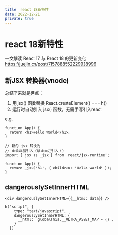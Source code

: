 ```yaml
---
title: react 18新特性
date: 2022-12-21
private: true
---
```

# react 18新特性
一文解读 React 17 与 React 18 的更新变化
https://juejin.cn/post/7157888552229928996

## 新JSX 转换器(vnode)
总结下来就是两点：

1. 用 jsx() 函数替换 React.createElement() === h()
2. 运行时自动引入 jsx() 函数，无需手写引入react

e.g.

    function App() {
      return <h1>Hello World</h1>;
    }

    // 新的 jsx 转换为
    // 由编译器引入（禁止自己引入！）
    import { jsx as _jsx } from 'react/jsx-runtime';

    function App() {
      return _jsx('h1', { children: 'Hello world' });
    }

## dangerouslySetInnerHTML

    <div dangerouslySetInnerHTML={{__html: data}} />

    h("script", {
        type: "text/javascript",
        dangerouslySetInnerHTML: {
          __html: `globalThis.__ULTRA_ASSET_MAP = {}`,
        },
      })

